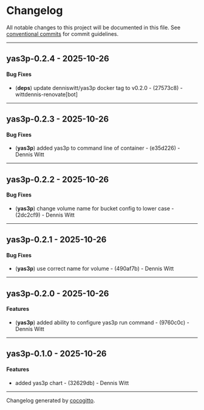 # Changelog
All notable changes to this project will be documented in this file. See [conventional commits](https://www.conventionalcommits.org/) for commit guidelines.

- - -
## yas3p-0.2.4 - 2025-10-26
#### Bug Fixes
- (**deps**) update denniswitt/yas3p docker tag to v0.2.0 - (27573c8) - wittdennis-renovate[bot]

- - -

## yas3p-0.2.3 - 2025-10-26
#### Bug Fixes
- (**yas3p**) added yas3p to command line of container - (e35d226) - Dennis Witt

- - -

## yas3p-0.2.2 - 2025-10-26
#### Bug Fixes
- (**yas3p**) change volume name for bucket config to lower case - (2dc2cf9) - Dennis Witt

- - -

## yas3p-0.2.1 - 2025-10-26
#### Bug Fixes
- (**yas3p**) use correct name for volume - (490af7b) - Dennis Witt

- - -

## yas3p-0.2.0 - 2025-10-26
#### Features
- (**yas3p**) added ability to configure yas3p run command - (9760c0c) - Dennis Witt

- - -

## yas3p-0.1.0 - 2025-10-26
#### Features
- added yas3p chart - (32629db) - Dennis Witt

- - -

Changelog generated by [cocogitto](https://github.com/cocogitto/cocogitto).